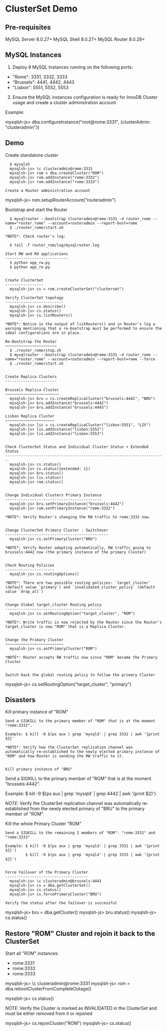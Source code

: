 ClusterSet Demo
===============

Pre-requisites
--------------
MySQL Server 8.0.27+
MySQL Shell 8.0.27+
MySQL Router 8.0.28+

MySQL Instances
---------------
1) Deploy 9 MySQL Instances running on the following ports:

  - "Rome": 3331, 3332, 3333
  - "Brussels": 4441, 4442, 4443
  - "Lisbon": 5551, 5552, 5553

2) Ensure the MySQL instances configuration is ready for InnoDB Cluster usage and create a cluster administration account

Example:

  mysqlsh-js> dba.configureInstance("root@rome:3331", {clusterAdmin: "clusteradmin"})

Demo
----

Create standalone cluster
~~~~~~~~~~~~~~~~~~~~~~~~~
  $ mysqlsh
  mysqlsh-js> \c clusteradmin@rome:3331
  mysqlsh-js> rom = dba.createCluster("ROM")
  mysqlsh-js> rom.addInstance("rome:3332")
  mysqlsh-js> rom.addInstance("rome:3333")

Create a Router administration account
~~~~~~~~~~~~~~~~~~~~~~~~~~~~~~~~~~~~~~
  mysqlsh-js> rom.setupRouterAccount("routeradmin")

Bootstrap and start the Router
~~~~~~~~~~~~~~~~~~~~~~~~~~~~~~
  $ mysqlrouter --bootstrap clusteradmin@rome:3331 -d router_rome --name="router_rome" --account=routeradmin --report-host=rome
  $ ./router_rome/start.sh

*NOTE*: Check router's log:

  $ tail -f router_rom/log/mysqlrouter.log

Start RW and RO applications
----------------------------
  $ python app_rw.py
  $ python app_ro.py


Create ClusterSet
-----------------
  mysqlsh-js> cs = rom.createClusterSet("clusterset")

Verify ClusterSet topology
--------------------------
  mysqlsh-js> cs.describe()
  mysqlsh-js> cs.status()
  mysqlsh-js> cs.listRouters()

*NOTE*: Notice in the output of listRouters() and in Router's log a warning mentioning that a re-bootstrap must be performed to ensure the ideal configurations are in place.

Re-Bootstrap the Router
~~~~~~~~~~~~~~~~~~~~~~~
  $ ./router_rome/stop.sh
  $ mysqlrouter --bootstrap clusteradmin@rome:3331 -d router_rome --name="router_rome" --account=routeradmin --report-host=rome --force
  $ ./router_rome/start.sh


Create Replica Clusters
-----------------------

Brussels Replica Cluster
~~~~~~~~~~~~~~~~~~~~~~~~
  mysqlsh-js> bru = cs.createReplicaCluster("brussels:4441", "BRU")
  mysqlsh-js> bru.addInstance("brussels:4442")
  mysqlsh-js> bru.addInstance("brussels:4443")

Lisbon Replica Cluster
~~~~~~~~~~~~~~~~~~~~~~
  mysqlsh-js> lis = cs.createReplicaCluster("lisbon:5551", "LIS")
  mysqlsh-js> lis.addInstance("lisbon:5552")
  mysqlsh-js> lis.addInstance("lisbon:5553")


Check ClusterSet Status and Individual Cluster Status + Extended Status
-----------------------------------------------------------------------
  mysqlsh-js> cs.status()
  mysqlsh-js> cs.status({extended: 1})
  mysqlsh-js> bru.status()
  mysqlsh-js> lis.status()
  mysqlsh-js> rom.status()


Change Individual Clusters Primary Instance
-------------------------------------------
  mysqlsh-js> bru.setPrimaryInstance("brussels:4442")
  mysqlsh-js> rom.setPrimaryInstance("rome:3332")

*NOTE*: Verify Router's changing the RW traffic to rome:3332 now.


Change ClusterSet Primary Cluster - Switchover
----------------------------------------------
  mysqlsh-js> cs.setPrimaryCluster("BRU")

*NOTE*: Verify Router adapting automatically, RW traffic going to brussels:4442 now (the primary instance of the primary Cluster)


Check Routing Policies
----------------------
  mysqlsh-js> cs.routingOptions()

*NOTE*: There are two possible routing policies: `target_cluster` (default value `primary`) and `invalidated_cluster_policy` (default value `drop_all`)


Change Global target_cluster Routing policy
-------------------------------------------
  mysqlsh-js> cs.setRoutingOption("target_cluster", "ROM")

*NOTE*: Write traffic is now rejected by the Router since the Router's target_cluster is now "ROM" that is a Replica Cluster.


Change the Primary Cluster
~~~~~~~~~~~~~~~~~~~~~~~~~~
  mysqlsh-js> cs.setPrimaryCluster("ROM")

*NOTE*: Router accepts RW traffic now since "ROM" became the Primary Cluster


Switch back the global routing policy to follow the primary Cluster
~~~~~~~~~~~~~~~~~~~~~~~~~~~~~~~~~~~~~~~~~~~~~~~~~~~~~~~~~~~~~~~~~~~
  mysqlsh-js> cs.setRoutingOption("target_cluster", "primary")


Disasters
---------

Kill primary instance of "ROM"
~~~~~~~~~~~~~~~~~~~~~~~~~~~~~~
Send a SIGKILL to the primary member of "ROM" that is at the moment "rome:3332".

Example: $ kill -9 $(ps aux | grep 'mysqld' | grep 3332 | awk '{print $2}'

*NOTE*: Verify how the ClusterSet replication channel was automatically re-established to the newly elected primary instance of "ROM" and how Router is sending the RW traffic to it.


Kill primary instance of "BRU"
~~~~~~~~~~~~~~~~~~~~~~~~~~~~~~
Send a SIGKILL to the primary member of "ROM" that is at the moment "brussels:4442".

Example: $ kill -9 $(ps aux | grep 'mysqld' | grep 4442 | awk '{print $2}')

*NOTE*: Verify the ClusterSet replication channel was automatically re-established from the newly elected primary of "BRU" to the primary member of "ROM"


Kill the whole Primary Cluster "ROM"
~~~~~~~~~~~~~~~~~~~~~~~~~~~~~~~~~~~~
Send a SIGKILL to the remaining 2 members of "ROM": "rome:3331" and "rome:3333"

Example: $ kill -9 $(ps aux | grep 'mysqld' | grep 3331 | awk '{print $2}')
         $ kill -9 $(ps aux | grep 'mysqld' | grep 3333 | awk '{print $2}')


Force Failover of the Primary Cluster
-------------------------------------
  mysqlsh-js> \c clusteradmin@brussels:4441
  mysqlsh-js> cs = dba.getClusterSet()
  mysqlsh-js> cs.status()
  mysqlsh-js> cs.forcePrimaryCluster("BRU")

Verify the status after the failover is successful
~~~~~~~~~~~~~~~~~~~~~~~~~~~~~~~~~~~~~~~~~~~~~~~~~~
  mysqlsh-js> bru = dba.getCluster()
  mysqlsh-js> bru.status()
  mysqlsh-js> cs.status()


Restore "ROM" Cluster and rejoin it back to the ClusterSet
----------------------------------------------------------
Start all "ROM" instances:

  - rome:3331
  - rome:3332
  - rome:3333

  mysqlsh-js> \c clusteradmin@rome:3331
  mysqlsh-js> rom = dba.rebootClusterFromCompleteOutage()

  mysqlsh-js> cs.status()

*NOTE*: Verify the Cluster is marked as INVALIDATED in the ClusterSet and must be either removed from it or rejoined

  mysqlsh-js> cs.rejoinCluster("ROM")
  mysqlsh-js> cs.status()
